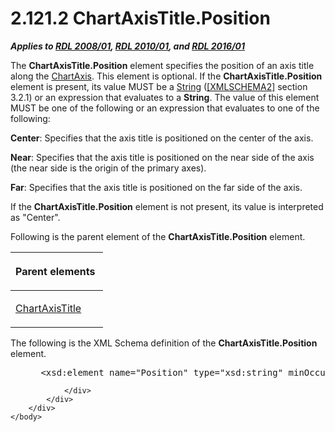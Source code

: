 <html dir="LTR" xmlns:mshelp="http://msdn.microsoft.com/mshelp" xmlns:ddue="http://ddue.schemas.microsoft.com/authoring/2003/5" xmlns:xlink="http://www.w3.org/1999/xlink" xmlns:tool="http://www.microsoft.com/tooltip">
    <head>
        <meta http-equiv="Content-Type" content="text/html; CHARSET=utf-8"></meta>
        <meta name="save" content="history"></meta>
        <title>2.121.2 ChartAxisTitle.Position</title>
        <xml>
            <mshelp:toctitle title="2.121.2 ChartAxisTitle.Position"></mshelp:toctitle>
            <mshelp:rltitle title="[MS-RDL]: ChartAxisTitle.Position"></mshelp:rltitle>
            <mshelp:keyword index="A" term="d44c77b0-f65a-4310-87e2-445b95d39a18"></mshelp:keyword>
            <mshelp:attr name="DCSext.ContentType" value="open specification"></mshelp:attr>
            <mshelp:attr name="AssetID" value="d44c77b0-f65a-4310-87e2-445b95d39a18"></mshelp:attr>
            <mshelp:attr name="TopicType" value="kbRef"></mshelp:attr>
            <mshelp:attr name="DCSext.Title" value="[MS-RDL]: ChartAxisTitle.Position" />
        </xml>
    </head>
    <body>
        <div id="header">
            <h1 class="heading">2.121.2 ChartAxisTitle.Position</h1>
        </div>
        <div id="mainSection">
            <div id="mainBody">
                <div id="allHistory" class="saveHistory"></div>
                <div id="sectionSection0" class="section" name="collapseableSection">
                    

<p><b><i>Applies to </i></b><a href="1e855f94-4617-47e4-b89e-0856c6cb420f.htm"><b><i>RDL 2008/01</i></b></a><b><i>,
</i></b><a href="3428e690-a348-4ec7-8a6a-8efb42d2cdee.htm"><b><i>RDL 2010/01</i></b></a><b><i>,
and </i></b><a href="52ce3983-2bfc-4e72-9359-42aaf5fe4509.htm"><b><i>RDL 2016/01</i></b></a></p>

<p>The <b>ChartAxisTitle.Position</b> element specifies the
position of an axis title along the <a href="0c19f1cb-ef68-4c28-a2d0-8601b7fd0f32.htm">ChartAxis</a>. This element is
optional. If the <b>ChartAxisTitle.Position</b> element is present, its value
MUST be a <a href="1ed81ef3-a683-45e3-aaad-bd2bbe71bc3d.htm">String</a> (<a href="https://go.microsoft.com/fwlink/?LinkId=90610">[XMLSCHEMA2]</a> section
3.2.1) or an expression that evaluates to a <b>String</b>. The value of this
element MUST be one of the following or an expression that evaluates to one of
the following:</p>

<p><b>Center</b>: Specifies that the axis title is
positioned on the center of the axis.</p>

<p><b>Near</b>: Specifies that the axis title is
positioned on the near side of the axis (the near side is the origin of the
primary axes).</p>

<p><b>Far</b>: Specifies that the axis title is
positioned on the far side of the axis.</p>

<p>If the <b>ChartAxisTitle.Position</b> element is not
present, its value is interpreted as &quot;Center&quot;.</p>

<p>Following is the parent element of the <b>ChartAxisTitle.Position</b>
element.</p>

<table>
 <thead>
  <tr>
   <th>
   <p>Parent elements  </p>
   </th>
  </tr>
 </thead>
 <tr>
  <td>
  <p><a href="8fde02ea-8499-4f99-a339-840397fd79fc.htm">ChartAxisTitle</a></p>
  </td>
 </tr>
</table>

<p>The following is the XML Schema definition of the <b>ChartAxisTitle.Position</b>
element.</p>

<dl>
<dd>
<div><pre> &lt;xsd:element name=&quot;Position&quot; type=&quot;xsd:string&quot; minOccurs=&quot;0&quot; /&gt;
</pre></div>
</dd></dl>


                </div>
            </div>
        </div>
    </body>
</html>